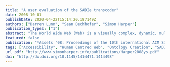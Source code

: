 ```yaml
---
title: "A user evaluation of the SADIe transcoder"
date: 2008-10-01
publishDate: 2020-04-22T15:14:20.187149Z
authors: ["Darren Lunn", "Sean Bechhofer", "Simon Harper"]
publication_types: ["1"]
abstract: "The World Wide Web (Web) is a visually complex, dynamic, multimedia system that can be inaccessible to people with visual impairments. SADIe addresses this problem by using Semantic Web technologies to explicate implicit visual structures through a combination of an upper and lower ontology. This is then used to apply transcoding to a range of Websites. This paper describes a user evaluation that was performed using the SADIe system. Four users were presented with a series of Web pages, some having been adapted using SADIe's transcoding functionality and others retaining in their original state. The results of the evaluation showed that providing answers to a fact based question could be achieved more quickly when the information on the page was exposed via SADIe's transcoding. The data obtained during the experiment was analysed and shown to be statistically significant. This suggests that the transcoding techniques offered by SADIe can assist visually impaired users accessing content on the Web."
featured: false
publication: "*Assets '08: Proceedings of the 10th international ACM SIGACCESS conference on Computers and accessibility*"
tags: ["Accessibility", "Human Centred Web", "Ontology Creation", "SADIe", "Semantic Transcoding"]
url_pdf: "http://www.simonharper.info/publications/Harper2008ys.pdf"
doi: "http://dx.doi.org/10.1145/1414471.1414498"
---
```


